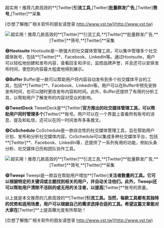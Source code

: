超实用！推荐几款高效的**[Twitter]**引流工具,**[Twitter]**批量群发广告,**[Twitter]**筛号,**[Twitter]**采集

[😍想了解推广相关软件的朋友请登录 http://www.vst.tw](http://www.vst.tw)

 <center><img src="https://vst.tw/MP4/tuiguang/png/0.png" alt="超实用！推荐几款高效的**[Twitter]**引流工具,**[Twitter]**批量群发广告,**[Twitter]**筛号,**[Twitter]**采集"></center>

**😄Hootsuite**
Hootsuite是一款强大的社交媒体管理工具，可以集中管理多个社交媒体账号，包括**[Twitter]**、Facebook、LinkedIn等。通过Hootsuite，用户可以轻松地创建和发布内容，查看回复和评论，监控品牌声誉，并且还可以安排发布时间，使您的内容最大程度地得到展示。

**😄Buffer**
Buffer是一款可以帮助用户将内容自动发布到多个社交媒体平台的工具，包括**[Twitter]**、Facebook、LinkedIn等。用户可以在Buffer中预先安排发布时间，也可以随时更改发布内容和时间。此外，Buffer还提供了有用的分析工具，以帮助用户了解发布的内容对受众的影响。

**😄TweetDeck**
TweetDeck是**[Twitter]**官方推出的社交媒体管理工具，可以帮助用户同时管理多个**[Twitter]**账号。用户可以在一个界面上查看所有账号的消息、提及和私信，还可以在同一时间发布多条推文。

**😄CoSchedule**
CoSchedule是一款综合性的社交媒体管理工具，旨在帮助用户计划、发布和分析社交媒体内容。CoSchedule可以集成多种社交媒体平台，包括**[Twitter]**、Facebook、LinkedIn等，还提供了一系列有用的功能，例如头条分析、社交媒体日历和团队协作工具。

 <center><img src="https://vst.tw/MP4/tuiguang/png/1.png" alt="超实用！推荐几款高效的**[Twitter]**引流工具,**[Twitter]**批量群发广告,**[Twitter]**筛号,**[Twitter]**采集"></center>

**😄Tweepi**
Tweepi是一款旨在帮助用户增加**[Twitter]**关注者数量的工具。它可以根据特定的关键词或主题找到相关的用户，并自动关注他们。此外，Tweepi还可以帮助用户清除不活跃的或无用的关注者，以提高**[Twitter]**账号的质量。

以上就是本文推荐的几款高效的**[Twitter]**引流工具。当然，每款工具都有其独特的优势和适用场景，用户可以根据自己的需求选择合适的工具。希望这篇文章能对大家在**[Twitter]**上提高曝光度有所帮助！

[😍想了解推广相关软件的朋友请登录 http://www.vst.tw](http://www.vst.tw)



